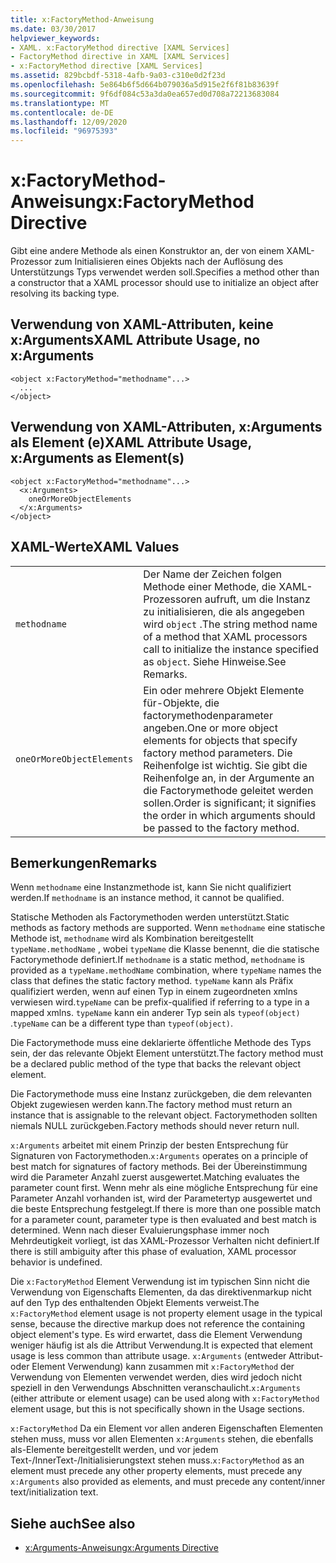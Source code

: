 ```yaml
---
title: x:FactoryMethod-Anweisung
ms.date: 03/30/2017
helpviewer_keywords:
- XAML. x:FactoryMethod directive [XAML Services]
- FactoryMethod directive in XAML [XAML Services]
- x:FactoryMethod directive [XAML Services]
ms.assetid: 829bcbdf-5318-4afb-9a03-c310e0d2f23d
ms.openlocfilehash: 5e864b6f5d664b079036a5d915e2f6f81b83639f
ms.sourcegitcommit: 9f6df084c53a3da0ea657ed0d708a72213683084
ms.translationtype: MT
ms.contentlocale: de-DE
ms.lasthandoff: 12/09/2020
ms.locfileid: "96975393"
---
```

# <a name="xfactorymethod-directive"></a><span data-ttu-id="75839-102">x:FactoryMethod-Anweisung</span><span class="sxs-lookup"><span data-stu-id="75839-102">x:FactoryMethod Directive</span></span>
<span data-ttu-id="75839-103">Gibt eine andere Methode als einen Konstruktor an, der von einem XAML-Prozessor zum Initialisieren eines Objekts nach der Auflösung des Unterstützungs Typs verwendet werden soll.</span><span class="sxs-lookup"><span data-stu-id="75839-103">Specifies a method other than a constructor that a XAML processor should use to initialize an object after resolving its backing type.</span></span>  
  
## <a name="xaml-attribute-usage-no-xarguments"></a><span data-ttu-id="75839-104">Verwendung von XAML-Attributen, keine x:Arguments</span><span class="sxs-lookup"><span data-stu-id="75839-104">XAML Attribute Usage, no x:Arguments</span></span>  
  
```xaml  
<object x:FactoryMethod="methodname"...>  
  ...  
</object>  
```  
  
## <a name="xaml-attribute-usage-xarguments-as-elements"></a><span data-ttu-id="75839-105">Verwendung von XAML-Attributen, x:Arguments als Element (e)</span><span class="sxs-lookup"><span data-stu-id="75839-105">XAML Attribute Usage, x:Arguments as Element(s)</span></span>  
  
```xaml  
<object x:FactoryMethod="methodname"...>  
  <x:Arguments>  
    oneOrMoreObjectElements  
  </x:Arguments>  
</object>  
```  
  
## <a name="xaml-values"></a><span data-ttu-id="75839-106">XAML-Werte</span><span class="sxs-lookup"><span data-stu-id="75839-106">XAML Values</span></span>  
  
|||  
|-|-|  
|`methodname`|<span data-ttu-id="75839-107">Der Name der Zeichen folgen Methode einer Methode, die XAML-Prozessoren aufruft, um die Instanz zu initialisieren, die als angegeben wird `object` .</span><span class="sxs-lookup"><span data-stu-id="75839-107">The string method name of a method that XAML processors call to initialize the instance specified as `object`.</span></span> <span data-ttu-id="75839-108">Siehe Hinweise.</span><span class="sxs-lookup"><span data-stu-id="75839-108">See Remarks.</span></span>|  
|`oneOrMoreObjectElements`|<span data-ttu-id="75839-109">Ein oder mehrere Objekt Elemente für-Objekte, die factorymethodenparameter angeben.</span><span class="sxs-lookup"><span data-stu-id="75839-109">One or more object elements for objects that specify factory method parameters.</span></span> <span data-ttu-id="75839-110">Die Reihenfolge ist wichtig. Sie gibt die Reihenfolge an, in der Argumente an die Factorymethode geleitet werden sollen.</span><span class="sxs-lookup"><span data-stu-id="75839-110">Order is significant; it signifies the order in which arguments should be passed to the factory method.</span></span>|  
  
## <a name="remarks"></a><span data-ttu-id="75839-111">Bemerkungen</span><span class="sxs-lookup"><span data-stu-id="75839-111">Remarks</span></span>  
 <span data-ttu-id="75839-112">Wenn `methodname` eine Instanzmethode ist, kann Sie nicht qualifiziert werden.</span><span class="sxs-lookup"><span data-stu-id="75839-112">If `methodname` is an instance method, it cannot be qualified.</span></span>  
  
 <span data-ttu-id="75839-113">Statische Methoden als Factorymethoden werden unterstützt.</span><span class="sxs-lookup"><span data-stu-id="75839-113">Static methods as factory methods are supported.</span></span> <span data-ttu-id="75839-114">Wenn `methodname` eine statische Methode ist, `methodname` wird als Kombination bereitgestellt `typeName.methodName` , wobei `typeName` die Klasse benennt, die die statische Factorymethode definiert.</span><span class="sxs-lookup"><span data-stu-id="75839-114">If `methodname` is a static method, `methodname` is provided as a `typeName.methodName` combination, where `typeName` names the class that defines the static factory method.</span></span> <span data-ttu-id="75839-115">`typeName` kann als Präfix qualifiziert werden, wenn auf einen Typ in einem zugeordneten xmlns verwiesen wird.</span><span class="sxs-lookup"><span data-stu-id="75839-115">`typeName` can be prefix-qualified if referring to a type in a mapped xmlns.</span></span> <span data-ttu-id="75839-116">`typeName` kann ein anderer Typ sein als `typeof(object)` .</span><span class="sxs-lookup"><span data-stu-id="75839-116">`typeName` can be a different type than `typeof(object)`.</span></span>  
  
 <span data-ttu-id="75839-117">Die Factorymethode muss eine deklarierte öffentliche Methode des Typs sein, der das relevante Objekt Element unterstützt.</span><span class="sxs-lookup"><span data-stu-id="75839-117">The factory method must be a declared public method of the type that backs the relevant object element.</span></span>  
  
 <span data-ttu-id="75839-118">Die Factorymethode muss eine Instanz zurückgeben, die dem relevanten Objekt zugewiesen werden kann.</span><span class="sxs-lookup"><span data-stu-id="75839-118">The factory method must return an instance that is assignable to the relevant object.</span></span> <span data-ttu-id="75839-119">Factorymethoden sollten niemals NULL zurückgeben.</span><span class="sxs-lookup"><span data-stu-id="75839-119">Factory methods should never return null.</span></span>  
  
 <span data-ttu-id="75839-120">`x:Arguments` arbeitet mit einem Prinzip der besten Entsprechung für Signaturen von Factorymethoden.</span><span class="sxs-lookup"><span data-stu-id="75839-120">`x:Arguments` operates on a principle of best match for signatures of factory methods.</span></span> <span data-ttu-id="75839-121">Bei der Übereinstimmung wird die Parameter Anzahl zuerst ausgewertet.</span><span class="sxs-lookup"><span data-stu-id="75839-121">Matching evaluates the parameter count first.</span></span> <span data-ttu-id="75839-122">Wenn mehr als eine mögliche Entsprechung für eine Parameter Anzahl vorhanden ist, wird der Parametertyp ausgewertet und die beste Entsprechung festgelegt.</span><span class="sxs-lookup"><span data-stu-id="75839-122">If there is more than one possible match for a parameter count, parameter type is then evaluated and best match is determined.</span></span> <span data-ttu-id="75839-123">Wenn nach dieser Evaluierungsphase immer noch Mehrdeutigkeit vorliegt, ist das XAML-Prozessor Verhalten nicht definiert.</span><span class="sxs-lookup"><span data-stu-id="75839-123">If there is still ambiguity after this phase of evaluation, XAML processor behavior is undefined.</span></span>  
  
 <span data-ttu-id="75839-124">Die `x:FactoryMethod` Element Verwendung ist im typischen Sinn nicht die Verwendung von Eigenschafts Elementen, da das direktivenmarkup nicht auf den Typ des enthaltenden Objekt Elements verweist.</span><span class="sxs-lookup"><span data-stu-id="75839-124">The `x:FactoryMethod` element usage is not property element usage in the typical sense, because the directive markup does not reference the containing object element's type.</span></span> <span data-ttu-id="75839-125">Es wird erwartet, dass die Element Verwendung weniger häufig ist als die Attribut Verwendung.</span><span class="sxs-lookup"><span data-stu-id="75839-125">It is expected that element usage is less common than attribute usage.</span></span> <span data-ttu-id="75839-126">`x:Arguments` (entweder Attribut-oder Element Verwendung) kann zusammen mit `x:FactoryMethod` der Verwendung von Elementen verwendet werden, dies wird jedoch nicht speziell in den Verwendungs Abschnitten veranschaulicht.</span><span class="sxs-lookup"><span data-stu-id="75839-126">`x:Arguments` (either attribute or element usage) can be used along with `x:FactoryMethod` element usage, but this is not specifically shown in the Usage sections.</span></span>  
  
 <span data-ttu-id="75839-127">`x:FactoryMethod` Da ein Element vor allen anderen Eigenschaften Elementen stehen muss, muss vor allen Elementen `x:Arguments` stehen, die ebenfalls als-Elemente bereitgestellt werden, und vor jedem Text-/InnerText-/Initialisierungstext stehen muss.</span><span class="sxs-lookup"><span data-stu-id="75839-127">`x:FactoryMethod` as an element must precede any other property elements, must precede any `x:Arguments` also provided as elements, and must precede any content/inner text/initialization text.</span></span>  
  
## <a name="see-also"></a><span data-ttu-id="75839-128">Siehe auch</span><span class="sxs-lookup"><span data-stu-id="75839-128">See also</span></span>

- [<span data-ttu-id="75839-129">x:Arguments-Anweisung</span><span class="sxs-lookup"><span data-stu-id="75839-129">x:Arguments Directive</span></span>](xarguments-directive.md)
